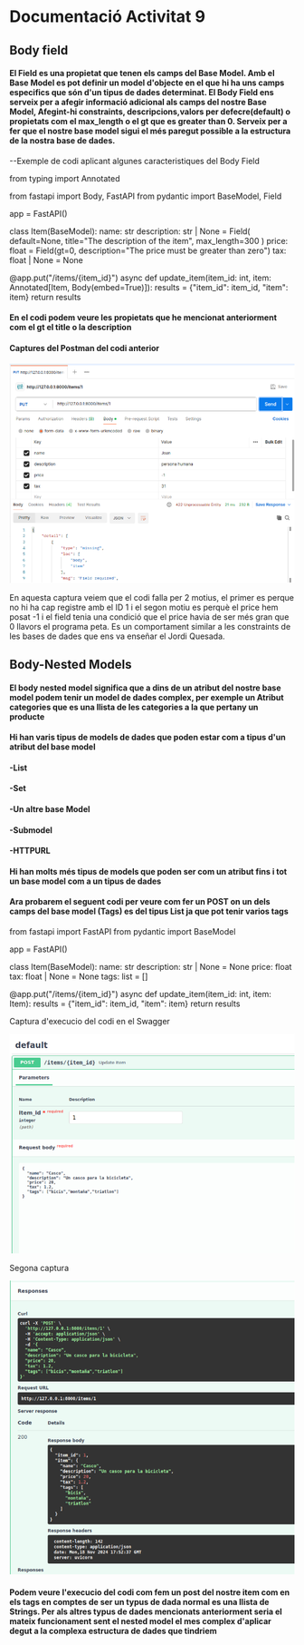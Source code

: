 <h1>Documentació Activitat 9</h1>

<h2>Body field</h2>

<h4>El Field es una propietat que tenen els camps del Base Model.
Amb el Base Model es pot definir un model d'objecte en el que hi ha uns camps especifics que són d'un tipus de dades determinat. El Body Field ens serveix per a afegir informació adicional als camps del nostre Base Model, Afegint-hi constraints, descripcions,valors per defecre(default) o propietats com el max_length o el gt que es greater than 0. Serveix per a fer que el nostre base model sigui el més paregut possible a la estructura de la nostra base de dades.</h4>
<p>--Exemple de codi aplicant algunes caracteristiques del Body Field</p>
<p>from typing import Annotated

from fastapi import Body, FastAPI
from pydantic import BaseModel, Field

app = FastAPI()


class Item(BaseModel):
    name: str
    description: str | None = Field(
        default=None, title="The description of the item", max_length=300
    )
    price: float = Field(gt=0, description="The price must be greater than zero")
    tax: float | None = None


@app.put("/items/{item_id}")
async def update_item(item_id: int, item: Annotated[Item, Body(embed=True)]):
    results = {"item_id": item_id, "item": item}
    return results</p>

<h4>En el codi podem veure les propietats que he mencionat anteriorment com el gt el title o la description</h4>
<h4>Captures del Postman del codi anterior</h4>
<img src="captures/postmanField.png"></img>
<p>En aquesta captura veiem que el codi falla per 2 motius, el primer es perque no hi ha cap registre amb el ID 1 i el segon motiu es perquè el price hem posat -1 i el field tenia una condició que el price havia de ser més gran que 0 llavors el programa peta. Es un comportament similar a les constraints de les bases de dades que ens va enseñar el Jordi Quesada.</p>

<h2>Body-Nested Models</h2>
<h4>El body nested model significa que a dins de un atribut del nostre base model podem tenir un model de dades complex, per exemple un Atribut categories que es una llista de les categories a la que pertany un producte</h4>
<h4>Hi han varis tipus de models de dades que poden estar com a tipus d'un atribut del base model</h4>
<h4>-List</h4>
<h4>-Set</h4>
<h4>-Un altre base Model</h4>
<h4>-Submodel</h4>
<h4>-HTTPURL</h4>
<h4>Hi han molts més tipus de models que poden ser com un atribut fins i tot un base model com a un tipus de dades</h4>
<h4>Ara probarem el seguent codi per veure com fer un POST on un dels camps del base model (Tags) es del tipus List ja que pot tenir varios tags</h4>
<p>from fastapi import FastAPI
from pydantic import BaseModel

app = FastAPI()


class Item(BaseModel):
    name: str
    description: str | None = None
    price: float
    tax: float | None = None
    tags: list = []


@app.put("/items/{item_id}")
async def update_item(item_id: int, item: Item):
    results = {"item_id": item_id, "item": item}
    return results</p>
<p>Captura d'execucio del codi en el Swagger</p>
<img src="captures/swag1.png">
<p>Segona captura</p>
<img src="captures/swag2.png">
<h4>Podem veure l'execucio del codi com fem un post del nostre item com en els tags en comptes de ser un typus de dada normal es una llista de Strings. Per als altres typus de dades mencionats anteriorment seria el mateix funcionament sent el nested model el mes complex d'aplicar degut a la complexa estructura de dades que tindriem</h4>